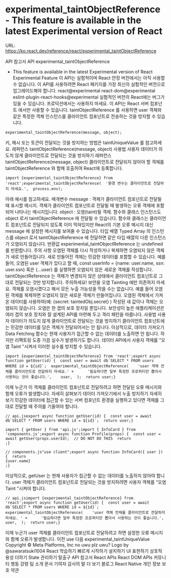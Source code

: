 # experimental_taintObjectReference - This feature is available in the latest Experimental version of React

URL: https://ko.react.dev/reference/react/experimental_taintObjectReference

API 참고서
API
experimental_taintObjectReference
- This feature is available in the latest Experimental version of React
Experimental Feature
이 API는 실험적이며 React 안정 버전에서는 아직 사용할 수 없습니다.
이 API를 사용하려면 React 패키지를 가장 최신의 실험적인 버전으로 업그레이드해야 합니다.
react@experimental
react-dom@experimental
eslint-plugin-react-hooks@experimental
실험적인 버전의 React에는 버그가 있을 수 있습니다. 프로덕션에서는 사용하지 마세요.
이 API는
React 서버 컴포넌트
에서만 사용할 수 있습니다.
taintObjectReference
를 사용하면
user
객체와 같은 특정한 객체 인스턴스를 클라이언트 컴포넌트로 전송하는 것을 방지할 수 있습니다.
```
experimental_taintObjectReference(message, object);
```
키, 해시 또는 토큰이 전달되는 것을 방지하는 방법은
taintUniqueValue
를 참고하세요.
레퍼런스
taintObjectReference(message, object)
사용법
사용자 데이터가 의도치 않게 클라이언트로 전달되는 것을 방지하기
레퍼런스
taintObjectReference(message, object)
클라이언트로 전달되지 않아야 할 객체를
taintObjectReference
와 함께 호출하여 React에 등록합니다.
```
import {experimental_taintObjectReference} from 'react';experimental_taintObjectReference(  '환경 변수는 클라이언트로 전달하지 마세요.',  process.env);
```
아래 예시를 참고하세요.
매개변수
message
: 객체가 클라이언트 컴포넌트로 전달될 때 표시할 메시지. 객체가 클라이언트 컴포넌트로 전달될 때 발생하는 오류 객체에 포함되어 나타나는 메시지입니다.
object
: 오염(taint)될 객체. 함수와 클래스 인스턴스도
object
로서
taintObjectReference
에 전달될 수 있습니다. 함수와 클래스는 클라이언트 컴포넌트로 전달되지 않도록 이미 막혀있지만 React의 기본 오류 메시지 대신
message
에 설정한 메시지를 보여줄 수 있습니다. 타입 배열
Typed Array
의 인스턴스를
object
로서
taintObjectReference
에 전달하면 같은 타입 배열의 다른 인스턴스가 오염되지 않습니다.
반환값
experimental_taintObjectReference
는
undefined
를 반환합니다.
주의 사항
오염된 객체를 다시 작성하거나 복제하면 오염되지 않은 객체가 새로 만들어집니다. 새로 만들어진 객체는 민감한 데이터를 포함할 수 있습니다. 예를 들어, 오염된
user
객체가 있다고 할 때,
const userInfo = {name: user.name, ssn: user.ssn}
혹은
{...user}
를 실행하면 오염되지 않은 새로운 객체를 작성합니다.
taintObjectReference
는 객체가 변경되지 않은 상태에서 클라이언트 컴포넌트로 그대로 전달되는 것만 방지합니다.
주의하세요!
보안을 오염
Tainting
에만 의존하지 마세요.
객체를 오염시켰다고 해서 모든 누출 가능성을 막을 수는 없습니다. 예를 들어 오염된 객체를 복제하면 오염되지 않은 새로운 객체가 만들어집니다. 오염된 객체에서 가져온 데이터를 사용하여(예:
{secret: taintedObj.secret}
) 작성된 새 값이나 객체는 오염되지 않습니다. 오염은 한 겹의 보호 장치일 뿐입니다. 보안성이 높은 애플리케이션은 여러 겹의 보호 장치와 잘 설계된 API를 마련해 두고 격리 패턴을 따릅니다.
사용법
사용자 데이터가 의도치 않게 클라이언트로 전달되는 것을 방지하기
클라이언트 컴포넌트에는 민감한 데이터를 담은 객체가 전달되어서는 안 됩니다. 이상적으로, 데이터 가져오기
Data Fetching
함수는 현재 사용자가 접근할 수 없는 데이터를 노출하면 안 됩니다. 하지만 리팩토링 도중 가끔 실수가 발생하기도 합니다. 데이터 API에서 사용자 객체를 “오염
Taint
”시켜서 이러한 실수를 방지할 수 있습니다.
```
import {experimental_taintObjectReference} from 'react';export async function getUser(id) {  const user = await db`SELECT * FROM users WHERE id = ${id}`;  experimental_taintObjectReference(    'user 객체 전체를 클라이언트로 전달하지 마세요.' +      '필요하다면 일부 특정한 프로퍼티만 뽑아서 사용하는 것이 좋습니다.',    user,  );  return user;}
```
이제 누군가 이 객체를 클라이언트 컴포넌트로 전달하려고 하면 전달된 오류 메시지와 함께 오류가 발생합니다.
자세히 살펴보기
데이터 가져오기에서 누출 방지하기
자세히 보기
민감한 데이터에 접근할 수 있는 서버 컴포넌트 환경을 실행하고 있다면 객체를 그대로 전달할 때 주의를 기울여야 합니다.
```
// api.jsexport async function getUser(id) {  const user = await db`SELECT * FROM users WHERE id = ${id}`;  return user;}
```
```
import { getUser } from 'api.js';import { InfoCard } from 'components.js';export async function Profile(props) {  const user = await getUser(props.userId);  // DO NOT DO THIS  return
;}
```
```
// components.js"use client";export async function InfoCard({ user }) {  return
{user.name}
;}
```
이상적으로,
getUser
는 현재 사용자가 접근할 수 없는 데이터를 노출하지 않아야 합니다.
user
객체가 클라이언트 컴포넌트로 전달되는 것을 방지하려면 사용자 객체를 “오염
Taint
”시켜야 합니다.
```
// api.jsimport {experimental_taintObjectReference} from 'react';export async function getUser(id) {  const user = await db`SELECT * FROM users WHERE id = ${id}`;  experimental_taintObjectReference(    'user 객체 전체를 클라이언트로 전달하지 마세요. ' +      '필요하다면 일부 특정한 프로퍼티만 뽑아서 사용하는 것이 좋습니다.',    user,  );  return user;}
```
이제 누군가
user
객체를 클라이언트 컴포넌트로 전달하려고 하면 설정한 오류 메시지와 함께 오류가 발생합니다.
이전
use
다음
experimental_taintUniqueValue
Copyright © Meta Platforms, Inc
no uwu plz
uwu?
Logo by
@sawaratsuki1004
React 학습하기
빠르게 시작하기
설치하기
UI 표현하기
상호작용성 더하기
State 관리하기
탈출구
API 참고서
React APIs
React DOM APIs
커뮤니티
행동 강령
팀 소개
문서 기여자
감사의 말
더 보기
블로그
React Native
개인 정보 보호
약관